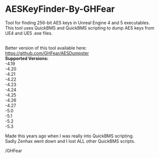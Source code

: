 # AESKeyFinder-By-GHFear
Tool for finding 256-bit AES keys in Unreal Engine 4 and 5 executables.<br>
This tool uses QuickBMS and QuickBMS scripting to dump AES keys from UE4 and UE5 .exe files.<br><br>

Better version of this tool available here: https://github.com/GHFear/AESDumpster
<br>
**Supported Versions:** <br>
-4.19 <br>
-4.20 <br>
-4.21 <br>
-4.22 <br>
-4.23 <br>
-4.24 <br>
-4.25 <br>
-4.26 <br>
-4.27 <br>
-5.0 <br>
-5.1 <br>
-5.2 <br>
-5.3 <br>

Made this years ago when I was really into QuickBMS scripting.<br>
Sadly Zenhax went down and I lost ALL other QuickBMS scripts.

/GHFear

